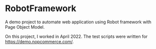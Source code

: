 # RobotFramework
A demo project to automate web application using Robot framework with Page Object Model.

On this project, I worked in April 2022. The test scripts were written for https://demo.nopcommerce.com/.
